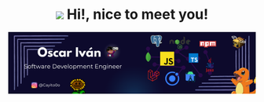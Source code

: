 <div align="center">
    <h1>
        <img src="https://media4.giphy.com/media/v1.Y2lkPTc5MGI3NjExdzJqbDAzcWI1dXgyNTExdzJnZWgxdWFpNzRtanN0cXZvMXR1a2QwMCZlcD12MV9pbnRlcm5hbF9naWZfYnlfaWQmY3Q9cw/Oj25fisQ3zhukVWY96/giphy.gif" width="40">
        Hi!, nice to meet you!
    </h1>
</div>

![Banner de Oscar](banner.png) 